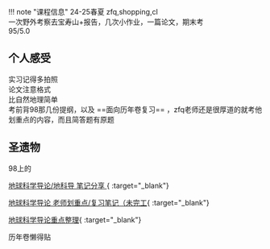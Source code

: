 !!! note "课程信息"
    24-25春夏 zfq,shopping,cl  
    一次野外考察去宝寿山+报告，几次小作业，一篇论文，期末考  
    95/5.0  

## 个人感受
实习记得多拍照  
论文注意格式  
比自然地理简单  
考前背98那几份提纲，以及 ==面向历年卷复习==  ，zfq老师还是很厚道的就考他划重点的内容，而且简答题有原题  

## 圣遗物
98上的  

[地球科学导论/地科导 笔记分享 ](https://www.cc98.org/topic/6109587){ :target="_blank"}

[地球科学导论 老师划重点/复习笔记（未完工](https://www.cc98.org/topic/5924381){ :target="_blank"}

[地球科学导论重点整理](https://www.cc98.org/topic/5923809){ :target="_blank"}

历年卷懒得贴